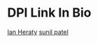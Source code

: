 # DPI Link In Bio

[Ian Heraty](https://heratyian.github.io)
[sunil patel](https://sunilkumar-techprep.github.io)